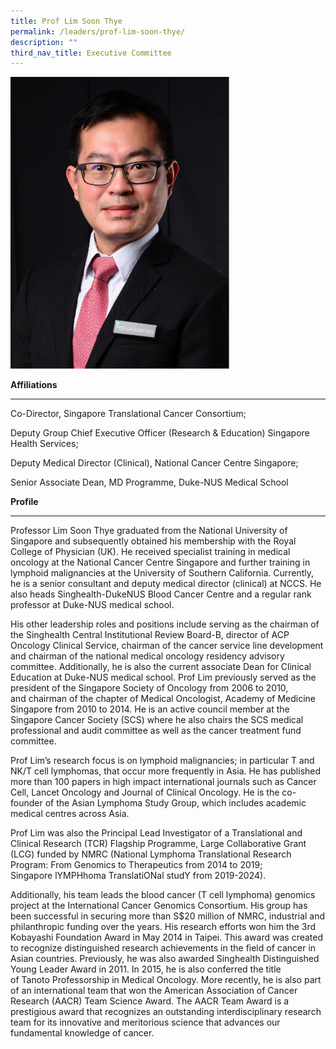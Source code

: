 ```yaml
---
title: Prof Lim Soon Thye
permalink: /leaders/prof-lim-soon-thye/
description: ""
third_nav_title: Executive Committee
---
```

<img style="width:350px" src="/images/Leaders/prof%20lim%20soon%20thye.png">

**Affiliations**

* * *

Co-Director, Singapore Translational Cancer Consortium;&nbsp;

Deputy Group Chief Executive Officer (Research &amp; Education) Singapore Health Services;&nbsp;

Deputy Medical Director (Clinical), National Cancer Centre Singapore;&nbsp;

Senior Associate Dean, MD Programme, Duke-NUS Medical School&nbsp;

**Profile**&nbsp;

* * *

Professor Lim Soon Thye&nbsp;graduated from the National University of Singapore and&nbsp;subsequently&nbsp;obtained his membership with the Royal College of Physician (UK). He received specialist training in medical oncology at the National Cancer Centre Singapore and further training in lymphoid malignancies at the University of Southern California. Currently, he is a senior consultant and deputy medical director (clinical) at NCCS. He also heads&nbsp;Singhealth-DukeNUS&nbsp;Blood Cancer Centre and a regular rank professor at Duke-NUS medical school.&nbsp;

His other leadership roles and positions include serving as the&nbsp;chairman&nbsp;of the&nbsp;Singhealth&nbsp;Central Institutional Review Board-B, director of ACP Oncology Clinical Service,&nbsp;chairman&nbsp;of the cancer service line development and&nbsp;chairman&nbsp;of the national medical oncology residency advisory committee. Additionally, he is also the current associate Dean for Clinical Education at Duke-NUS medical school. Prof Lim previously served as the president of the Singapore Society of Oncology from 2006 to 2010, and&nbsp;chairman&nbsp;of the chapter of Medical Oncologist, Academy of Medicine Singapore from 2010 to 2014. He is an active council member at the Singapore Cancer Society (SCS) where he also chairs the SCS medical professional and audit committee as well as the cancer treatment fund committee.&nbsp;

Prof Lim’s research focus is on lymphoid malignancies;&nbsp;in particular T&nbsp;and NK/T cell lymphomas, that occur more&nbsp;frequently&nbsp;in Asia. He has published more than 100 papers in high impact international journals such as Cancer Cell, Lancet Oncology and Journal of Clinical Oncology. He is the co-founder of the Asian Lymphoma Study Group, which includes academic medical centres across Asia.&nbsp;

Prof Lim was also the Principal Lead Investigator of a Translational and Clinical Research (TCR) Flagship Programme, Large Collaborative Grant (LCG) funded by NMRC (National Lymphoma Translational Research Program: From Genomics to Therapeutics from 2014 to 2019; Singapore&nbsp;lYMPHhoma&nbsp;TranslatiONal&nbsp;studY&nbsp;from 2019-2024).&nbsp;

Additionally, his team leads the blood cancer (T cell lymphoma) genomics project at the International Cancer Genomics Consortium. His group has been successful in securing more than S$20 million of NMRC, industrial and philanthropic funding over the years. His research efforts won him the 3rd Kobayashi Foundation Award in May 2014 in Taipei. This award was created to recognize distinguished research achievements in the field of cancer in Asian countries. Previously, he was also awarded&nbsp;Singhealth&nbsp;Distinguished Young&nbsp;Leader&nbsp;Award in 2011. In 2015, he is also conferred the title of&nbsp;Tanoto&nbsp;Professorship in Medical Oncology. More recently, he is also part of an international team that won the American Association of Cancer Research (AACR) Team Science Award. The AACR Team Award is a prestigious award that recognizes an outstanding interdisciplinary research team for its innovative and meritorious science that advances our fundamental knowledge of cancer.